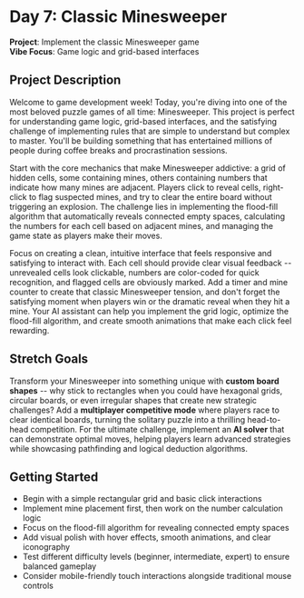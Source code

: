 # Day 7: Classic Minesweeper

**Project**: Implement the classic Minesweeper game  
**Vibe Focus**: Game logic and grid-based interfaces

## Project Description

Welcome to game development week! Today, you're diving into one of the most beloved puzzle games of all time: Minesweeper. This project is perfect for understanding game logic, grid-based interfaces, and the satisfying challenge of implementing rules that are simple to understand but complex to master. You'll be building something that has entertained millions of people during coffee breaks and procrastination sessions.

Start with the core mechanics that make Minesweeper addictive: a grid of hidden cells, some containing mines, others containing numbers that indicate how many mines are adjacent. Players click to reveal cells, right-click to flag suspected mines, and try to clear the entire board without triggering an explosion. The challenge lies in implementing the flood-fill algorithm that automatically reveals connected empty spaces, calculating the numbers for each cell based on adjacent mines, and managing the game state as players make their moves.

Focus on creating a clean, intuitive interface that feels responsive and satisfying to interact with. Each cell should provide clear visual feedback -- unrevealed cells look clickable, numbers are color-coded for quick recognition, and flagged cells are obviously marked. Add a timer and mine counter to create that classic Minesweeper tension, and don't forget the satisfying moment when players win or the dramatic reveal when they hit a mine. Your AI assistant can help you implement the grid logic, optimize the flood-fill algorithm, and create smooth animations that make each click feel rewarding.

## Stretch Goals

Transform your Minesweeper into something unique with **custom board shapes** -- why stick to rectangles when you could have hexagonal grids, circular boards, or even irregular shapes that create new strategic challenges? Add a **multiplayer competitive mode** where players race to clear identical boards, turning the solitary puzzle into a thrilling head-to-head competition. For the ultimate challenge, implement an **AI solver** that can demonstrate optimal moves, helping players learn advanced strategies while showcasing pathfinding and logical deduction algorithms.

## Getting Started

- Begin with a simple rectangular grid and basic click interactions
- Implement mine placement first, then work on the number calculation logic
- Focus on the flood-fill algorithm for revealing connected empty spaces
- Add visual polish with hover effects, smooth animations, and clear iconography
- Test different difficulty levels (beginner, intermediate, expert) to ensure balanced gameplay
- Consider mobile-friendly touch interactions alongside traditional mouse controls
